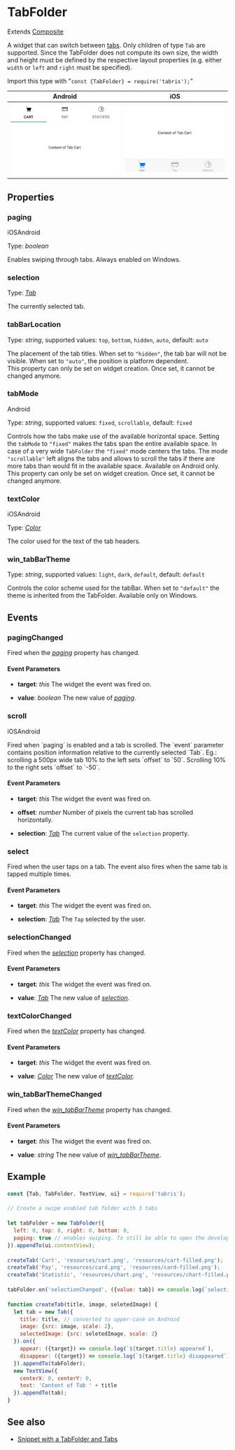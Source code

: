 ---
---
# TabFolder

Extends [Composite](Composite.md)

A widget that can switch between [tabs](Tab). Only children of type `Tab` are supported. Since the TabFolder does not compute its own size, the width and height must be defined by the respective layout properties (e.g. either `width` or `left` and `right` must be specified).

Import this type with "`const {TabFolder} = require('tabris');`"

Android | iOS
--- | ---
![TabFolder on Android](img\android\TabFolder.png) | ![TabFolder on iOS](img\ios\TabFolder.png)

## Properties

### paging
<p class="platforms"><span class="ios-tag" title="supported on iOS">iOS</span><span class="android-tag" title="supported on Android">Android</span></p>

Type: *boolean*

Enables swiping through tabs. Always enabled on Windows.

### selection


Type: *[Tab](Tab.md)*

The currently selected tab.

### tabBarLocation


Type: *string*, supported values: `top`, `bottom`, `hidden`, `auto`, default: `auto`

The placement of the tab titles. When set to `"hidden"`, the tab bar will not be visible. When set to `"auto"`, the position is platform dependent.<br/>This property can only be set on widget creation. Once set, it cannot be changed anymore.

### tabMode
<p class="platforms"><span class="android-tag" title="supported on Android">Android</span></p>

Type: *string*, supported values: `fixed`, `scrollable`, default: `fixed`

Controls how the tabs make use of the available horizontal space. Setting the `tabMode` to `"fixed"` makes the tabs span the entire available space. In case of a very wide `TabFolder` the `"fixed"` mode centers the tabs. The mode `"scrollable"` left aligns the tabs and allows to scroll the tabs if there are more tabs than would fit in the available space. Available on Android only.<br/>This property can only be set on widget creation. Once set, it cannot be changed anymore.

### textColor
<p class="platforms"><span class="ios-tag" title="supported on iOS">iOS</span><span class="android-tag" title="supported on Android">Android</span></p>

Type: *[Color](../types.md#color)*

The color used for the text of the tab headers.

### win_tabBarTheme


Type: *string*, supported values: `light`, `dark`, `default`, default: `default`

Controls the color scheme used for the tabBar. When set to `"default"` the theme is inherited from the TabFolder. Available only on Windows.


## Events

### pagingChanged

Fired when the [*paging*](#paging) property has changed.

#### Event Parameters 
- **target**: *this*
    The widget the event was fired on.

- **value**: *boolean*
    The new value of [*paging*](#paging).


### scroll
<p class="platforms"><span class="ios-tag" title="supported on iOS">iOS</span><span class="android-tag" title="supported on Android">Android</span></p>
Fired when `paging` is enabled and a tab is scrolled. The `event` parameter contains position information relative to the currently selected `Tab`. Eg.: scrolling a 500px wide tab 10% to the left sets `offset` to `50`. Scrolling 10% to the right sets `offset` to `-50`.

#### Event Parameters 
- **target**: *this*
    The widget the event was fired on.

- **offset**: *number*
    Number of pixels the current tab has scrolled horizontally.

- **selection**: *[Tab](Tab.md)*
    The current value of the `selection` property.


### select

Fired when the user taps on a tab. The event also fires when the same tab is tapped multiple times.

#### Event Parameters 
- **target**: *this*
    The widget the event was fired on.

- **selection**: *[Tab](Tab.md)*
    The `Tap` selected by the user.


### selectionChanged

Fired when the [*selection*](#selection) property has changed.

#### Event Parameters 
- **target**: *this*
    The widget the event was fired on.

- **value**: *[Tab](Tab.md)*
    The new value of [*selection*](#selection).


### textColorChanged

Fired when the [*textColor*](#textColor) property has changed.

#### Event Parameters 
- **target**: *this*
    The widget the event was fired on.

- **value**: *[Color](../types.md#color)*
    The new value of [*textColor*](#textColor).


### win_tabBarThemeChanged

Fired when the [*win_tabBarTheme*](#win_tabBarTheme) property has changed.

#### Event Parameters 
- **target**: *this*
    The widget the event was fired on.

- **value**: *string*
    The new value of [*win_tabBarTheme*](#win_tabBarTheme).





## Example
```js
const {Tab, TabFolder, TextView, ui} = require('tabris');

// Create a swipe enabled tab folder with 3 tabs

let tabFolder = new TabFolder({
  left: 0, top: 0, right: 0, bottom: 0,
  paging: true // enables swiping. To still be able to open the developer console in iOS, swipe from the bottom right.
}).appendTo(ui.contentView);

createTab('Cart', 'resources/cart.png', 'resources/cart-filled.png');
createTab('Pay', 'resources/card.png', 'resources/card-filled.png');
createTab('Statistic', 'resources/chart.png', 'resources/chart-filled.png');

tabFolder.on('selectionChanged', ({value: tab}) => console.log(`selection changed to ${tab.title}`));

function createTab(title, image, seletedImage) {
  let tab = new Tab({
    title: title, // converted to upper-case on Android
    image: {src: image, scale: 2},
    selectedImage: {src: seletedImage, scale: 2}
  }).on({
    appear: ({target}) => console.log(`${target.title} appeared`),
    disappear: ({target}) => console.log(`${target.title} disappeared`)
  }).appendTo(tabFolder);
  new TextView({
    centerX: 0, centerY: 0,
    text: 'Content of Tab ' + title
  }).appendTo(tab);
}
```
## See also

- [Snippet with a TabFolder and Tabs](https://github.com/eclipsesource/tabris-js/tree/v2.9.0/snippets/tabfolder.js)
